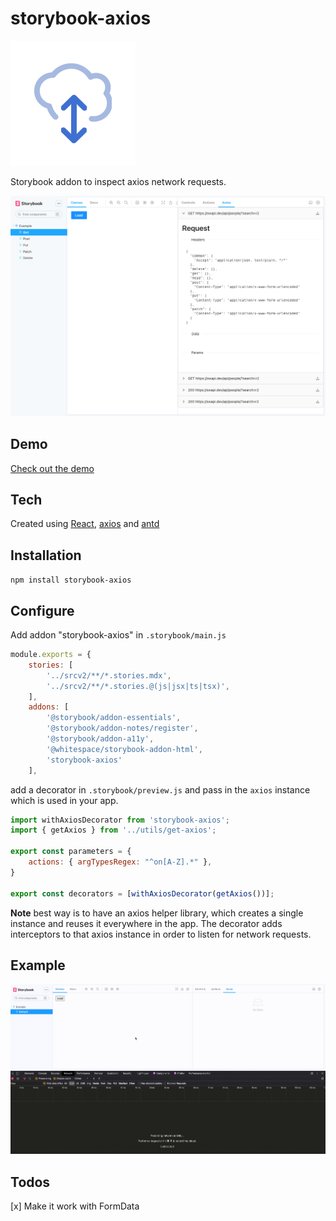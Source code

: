 # storybook-axios

![Logo](./doc/storybook-axios.png)

Storybook addon to inspect axios network requests.

![UI ](./doc/ui.png)

## Demo
[Check out the demo](https://faebeee.github.io/storybook-axios/index.html)

## Tech
Created using [React](https://www.npmjs.com/package/react), [axios](https://www.npmjs.com/package/axios) and [antd](https://www.npmjs.com/package/antd)

## Installation

`npm install storybook-axios`
   

## Configure

Add addon  "storybook-axios" in `.storybook/main.js`

```js
module.exports = {
    stories: [
        '../srcv2/**/*.stories.mdx',
        '../srcv2/**/*.stories.@(js|jsx|ts|tsx)',
    ],
    addons: [
        '@storybook/addon-essentials',
        '@storybook/addon-notes/register',
        '@storybook/addon-a11y',
        '@whitespace/storybook-addon-html',
        'storybook-axios'
    ],
```

add a decorator in `.storybook/preview.js` and pass in the `axios` instance which is used in your app.

```js
import withAxiosDecorator from 'storybook-axios';
import { getAxios } from '../utils/get-axios';

export const parameters = {
    actions: { argTypesRegex: "^on[A-Z].*" },
}

export const decorators = [withAxiosDecorator(getAxios())];

```

__Note__ best way is to have an axios helper library, which creates a single instance and reuses it everywhere in the app.
The decorator adds interceptors to that axios instance in order to listen for network requests.


## Example
![UI ](./doc/ui.gif)

## Todos

[x] Make it work with FormData
